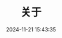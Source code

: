 ---
title: 关于
date: 2024-11-21 15:43:35
aside: false
top_img: false
background: "#f8f9fe"
comments: false
type: "about"
---